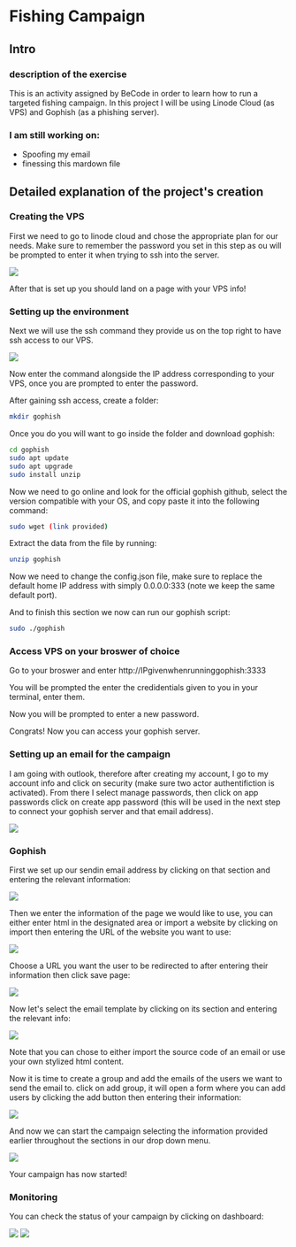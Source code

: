 # Fishing Campaign

## Intro

### description of the exercise

This is an activity assigned by BeCode in order to learn how to run a targeted fishing campaign. In this project I will be using Linode Cloud (as VPS) and Gophish (as a phishing server).

### I am still working on:
- Spoofing my email
- finessing this mardown file

## Detailed explanation of the project's creation

### Creating the VPS

First we need to go to linode cloud and chose the appropriate plan for our needs. Make sure to remember the password you set in this step as ou will be prompted to enter it when trying to ssh into the server.

![](/assets/phishinglinode.png)

After that is set up you should land on a page with your VPS info! 

### Setting up the environment

Next we will use the ssh command they provide us on the top right to have ssh access to our VPS.

![](/assets/ssh.png)

Now enter the command alongside the IP address corresponding to your VPS, once you are prompted to enter the password. 

After gaining ssh access, create a folder: 

```bash
mkdir gophish
```

Once you do you will want to go inside the folder and download gophish:

```bash
cd gophish
sudo apt update
sudo apt upgrade
sudo install unzip
```
Now we need to go online and look for the official gophish github, select the version compatible with your OS, and copy paste it into the following command:

```bash
sudo wget (link provided)
```
Extract the data from the file by running:

```bash
unzip gophish
```

Now we need to change the config.json file, make sure to replace the default home IP address with simply 0.0.0.0:333 (note we keep the same default port).

And to finish this section we now can run our gophish script:

```bash
sudo ./gophish
```

### Access VPS on your broswer of choice

Go to your broswer and enter http://IPgivenwhenrunninggophish:3333

You will be prompted the enter the credidentials given to you in your terminal, enter them.

Now you will be prompted to enter a new password.

Congrats! Now you can access your gophish server.

### Setting up an email for the campaign

I am going with outlook, therefore after creating my account, I go to my account info and click on security (make sure two actor authentifiction is activated). From there I select manage passwords, then click on app passwords click on create app password (this will be used in the next step to connect your gophish server and that email address).

![](/assets/create_app_password.png)

### Gophish

First we set up our sendin email address by clicking on that section and entering the relevant information:

![](/assets/sendingprofile.png)

Then we enter the information of the page we would like to use, you can either enter html in the designated area or import a website by clicking on import then entering the URL of the website you want to use:

![](/assets/landing.png)

Choose a URL you want the user to be redirected to after entering their information then click save page:

![](/assets/landing2.png)

Now let's select the email template by clicking on its section and entering the relevant info:

![](/assets/email_template.png)

Note that you can chose to either import the source code of an email or use your own stylized html content.

Now it is time to create a group and add the emails of the users we want to send the email to. click on add group, it will open a form where you can add users by clicking the add button then entering their information:

![](/assets/group.png)

And now we can start the campaign selecting the information provided earlier throughout the sections in our drop down menu.

![](/assets/campaign_start.png)

Your campaign has now started!

### Monitoring

You can check the status of your campaign by clicking on  dashboard:

![](/assets/dashboard1.png)
![](/assets/dashboard2.png)
